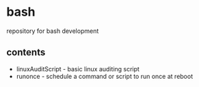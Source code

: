 # bash
repository for bash development

## contents
- linuxAuditScript - basic linux auditing script
- runonce - schedule a command or script to run once at reboot
